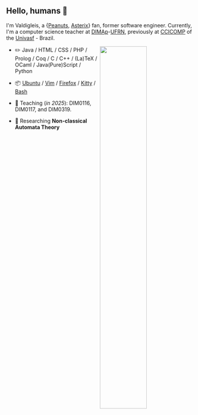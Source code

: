 ## Hello, humans 👋

<!--
**valdigleis/valdigleis** is a ✨ _special_ ✨ repository because its `README.md` (this file) appears on your GitHub profile.

Here are some ideas to get you started:

- 🔭 I’m currently working on ...
- 🌱 I’m currently learning ...
- 👯 I’m looking to collaborate on ...
- 🤔 I’m looking for help with ...
- 💬 Ask me about ...
- 📫 How to reach me: ...
- 😄 Pronouns: ...
- ⚡ Fun fact: ...
-->


I'm Valdigleis, a {[Peanuts](https://www.peanuts.com/), [Asterix](https://asterix.com/)} fan, former software engineer. Currently, I'm a computer science teacher at [DIMAp](https://dimap.ufrn.br/)-[UFRN](https://ufrn.br/), previously at [CCICOMP](https://portais.univasf.edu.br/ccicomp) of the [Univasf](https://www.univasf.edu.br) - Brazil.

<picture>
    <source media="(prefers-color-scheme: dark)" srcset="https://github-readme-stats-valdigleis.vercel.app/api?username=valdigleis&theme=dark&show_icons=true">
    <img align="right" width="50%" src="https://github-readme-stats-ouuan.vercel.app/api?username=valdigleis&show_icons=true">
</picture>

-   :pencil2: Java / HTML / CSS / PHP / Prolog / Coq / C / C++ / (La)TeX / OCaml / Java(Pure)Script / Python

-   :package: [Ubuntu](https://ubuntu.com/) / [Vim](https://www.vim.org/) / [Firefox](https://www.mozilla.org/firefox/) / [Kitty](https://sw.kovidgoyal.net/kitty/) / [Bash](https://www.gnu.org/software/bash/) 

-   :seedling: Teaching (*in 2025*): DIM0116, DIM0117, and DIM0319.

-   :telescope: Researching **Non-classical Automata Theory**
